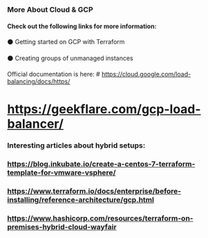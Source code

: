 ### More About Cloud & GCP

#### Check out the following links for more information:

⚫ Getting started on GCP with Terraform

⚫ Creating groups of unmanaged instances

Official documentation is here: # https://cloud.google.com/load-balancing/docs/https/

# https://geekflare.com/gcp-load-balancer/

### Interesting articles about hybrid setups:

### https://blog.inkubate.io/create-a-centos-7-terraform-template-for-vmware-vsphere/

### https://www.terraform.io/docs/enterprise/before-installing/reference-architecture/gcp.html

### https://www.hashicorp.com/resources/terraform-on-premises-hybrid-cloud-wayfair
